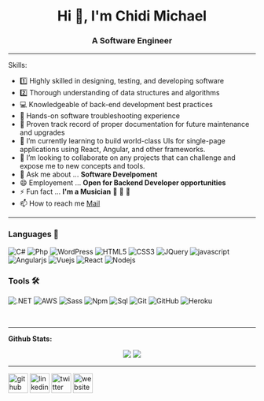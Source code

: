 <link href="/path/to/markdown.css" rel="stylesheet">

<h1 align="center" class="pulsate-bck">Hi 👋, I'm Chidi Michael</h1>
<h3 align="center">A Software Engineer</h3>
 <!-- in your header -->
<link rel="stylesheet" href="https://cdn.jsdelivr.net/gh/devicons/devicon@v2.9.0/devicon.min.css">

<!-- in your body -->
<i class="devicon-javascript-plain"></i>
 
---
Skills:
- 1️⃣ Highly skilled in designing, testing, and developing software
- 2️⃣ Thorough understanding of data structures and algorithms
- 💻 Knowledgeable of back-end development best practices
- 💯 Hands-on software troubleshooting experience
- 🔖 Proven track record of proper documentation for future maintenance and upgrades
- 🌱 I’m currently learning to build world-class UIs for single-page applications using React, Angular, and other frameworks. 
- 👯 I’m looking to collaborate on any projects that can challenge and expose me to new concepts and tools. 
- 💬 Ask me about ... **Software Develpoment**
- 😄 Employement ... **Open for Backend Developer opportunities**
- ⚡ Fun fact ... **I'm a Musician** 🎹 🎸 🎼 
- 📫 How to reach me [Mail](mailto:chidimicheal17@gmail.com)
---

### Languages 🚧 
![C#](https://icongr.am/devicon/csharp-original.svg?size=50&color=currentColor)
![Php](https://icongr.am/devicon/php-original.svg?size=50&color=currentColor)
![WordPress](https://icongr.am/devicon/wordpress-original.svg?size=50&color=currentColor)
![HTML5](https://icongr.am/devicon/html5-original.svg?size=50&color=currentColor)
![CSS3](https://icongr.am/devicon/css3-original.svg?size=50&color=currentColor)
![JQuery](https://icongr.am/devicon/jquery-original.svg?size=50&color=currentColor)
![javascript](https://icongr.am/devicon/javascript-original.svg?size=50&color=currentColor)
![Angularjs](https://icongr.am/devicon/angularjs-original.svg?size=50&color=currentColor)
![Vuejs](https://icongr.am/devicon/vuejs-original.svg?size=50&color=currentColor)
![React](https://icongr.am/devicon/react-original.svg?size=50&color=currentColor)
![Nodejs](https://icongr.am/devicon/nodejs-original.svg?size=50&color=currentColor)

### Tools 🛠 
![.NET](https://icongr.am/devicon/dot-net-original-wordmark.svg?size=50&color=currentColor)
![AWS](https://icongr.am/devicon/amazonwebservices-original-wordmark.svg?size=50&color=currentColor)
![Sass](https://icongr.am/devicon/sass-original.svg?size=50&color=currentColor)
![Npm](https://icongr.am/devicon/npm-original-wordmark.svg?size=50&color=currentColor)
![Sql](https://icongr.am/devicon/mysql-original.svg?size=50&color=currentColor)
![Git](https://icongr.am/devicon/git-original.svg?size=50&color=currentColor)
![GitHub](https://icongr.am/devicon/github-original.svg?size=50&color=currentColor)
![Heroku](https://icongr.am/devicon/heroku-original.svg?size=50&color=currentColor)


<br/>


---

**Github Stats:**

<p align="center">
  
  <img src="https://github-readme-stats.vercel.app/api?username=SlimzyCM&hide=stars&show_icons=true&theme=algolia&line_height=32">
  <img src="https://github-readme-stats.vercel.app/api/top-langs/?username=SlimzyCM&count_private=true&theme=algolia">

</p>

---

[<img src='https://cdn.jsdelivr.net/npm/simple-icons@3.0.1/icons/github.svg' alt='github' height='40'>](https://github.com/https://github.com/SlimzyCM)  [<img src='https://cdn.jsdelivr.net/npm/simple-icons@3.0.1/icons/linkedin.svg' alt='linkedin' height='40'>](https://www.linkedin.com/in/https://www.linkedin.com/in/slimzycm/)  [<img src='https://cdn.jsdelivr.net/npm/simple-icons@3.0.1/icons/twitter.svg' alt='twitter' height='40'>](https://twitter.com/https://twitter.com/SlimzyCM)  [<img src='https://cdn.jsdelivr.net/npm/simple-icons@3.0.1/icons/icloud.svg' alt='website' height='40'>](https://chidi.projects.decagonhq.com/)  

